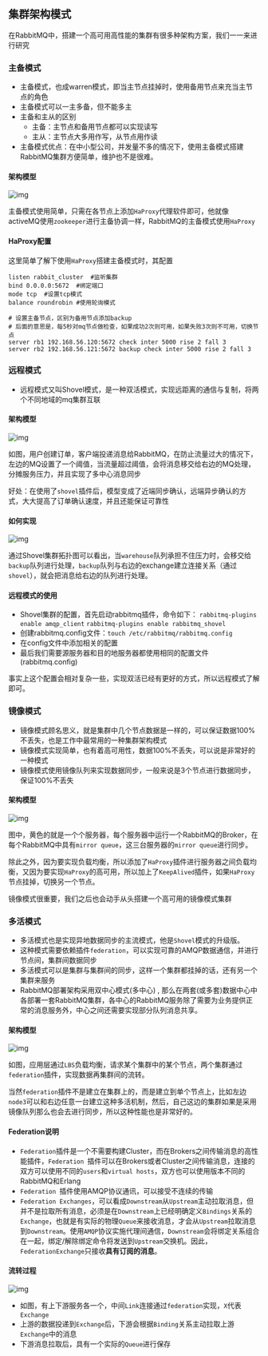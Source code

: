 ## 集群架构模式

在RabbitMQ中，搭建一个高可用高性能的集群有很多种架构方案，我们一一来进行研究

### 主备模式

- 主备模式，也成warren模式，即当主节点挂掉时，使用备用节点来充当主节点的角色
- 主备模式可以一主多备，但不能多主
- 主备和主从的区别
  - 主备：主节点和备用节点都可以实现读写
  - 主从：主节点大多用作写，从节点用作读
- 主备模式优点：在中小型公司，并发量不多的情况下，使用主备模式搭建RabbitMQ集群方便简单，维护也不是很难。

#### 架构模型

![img](../image/14795543-cb22a5c135be9073.webp)

主备模式使用简单，只需在各节点上添加`HaProxy`代理软件即可，他就像activeMQ使用`zookeeper`进行主备协调一样，RabbitMQ的主备模式使用`HaProxy`

#### HaProxy配置

这里简单了解下使用`HaProxy`搭建主备模式时，其配置

```
listen rabbit_cluster  #监听集群
bind 0.0.0.0:5672  #绑定端口
mode tcp  #设置tcp模式
balance roundrobin #使用轮询模式

# 设置主备节点，区别为备用节点添加backup
# 后面的意思是，每5秒对mq节点做检查，如果成功2次则可用，如果失败3次则不可用，切换节点
server rb1 192.168.56.120:5672 check inter 5000 rise 2 fall 3
server rb2 192.168.56.121:5672 backup check inter 5000 rise 2 fall 3
```

### 远程模式

- 远程模式又叫Shovel模式，是一种双活模式，实现远距离的通信与复制，将两个不同地域的mq集群互联

#### 架构模型

![img](../image/14795543-51e02588c0c7973d.webp)

如图，用户创建订单，客户端投递消息给RabbitMQ，在防止流量过大的情况下，左边的MQ设置了一个阈值，当流量超过阈值，会将消息移交给右边的MQ处理，分摊服务压力，并且实现了多中心消息同步

好处：在使用了`shovel`插件后，模型变成了近端同步确认，远端异步确认的方式，大大提高了订单确认速度，并且还能保证可靠性

#### 如何实现

![img](../image/14795543-460a5db89f698889.webp)

通过Shovel集群拓扑图可以看出，当`warehouse`队列承担不住压力时，会移交给`backup`队列进行处理，`backup`队列与右边的exchange建立连接关系（通过`shovel`），就会把消息给右边的队列进行处理。

#### 远程模式的使用

- Shovel集群的配置，首先启动rabbitmq插件，命令如下：
   `rabbitmq-plugins enable amqp_client`
   `rabbitmq-plugins enable rabbitmq_shovel` 
- 创建rabbitmq.config文件：`touch /etc/rabbitmq/rabbitmq.config` 
- 在config文件中添加相关的配置
- 最后我们需要源服务器和目的地服务器都使用相同的配置文件(rabbitmq.config)

事实上这个配置会相对复杂一些，实现双活已经有更好的方式，所以远程模式了解即可。

### 镜像模式

- 镜像模式顾名思义，就是集群中几个节点数据是一样的，可以保证数据100%不丢失，也是工作中最常用的一种集群架构模式
- 镜像模式实现简单，也有着高可用性，数据100%不丢失，可以说是非常好的一种模式
- 镜像模式使用镜像队列来实现数据同步，一般来说是3个节点进行数据同步，保证100%不丢失

#### 架构模型

![img](../image/14795543-853fa98d8d0282ff.webp)

图中，黄色的就是一个个服务器，每个服务器中运行一个RabbitMQ的Broker，在每个RabbitMQ中具有`mirror queue`，这三台服务器的`mirror queue`进行同步。

除此之外，因为要实现负载均衡，所以添加了`HaProxy`插件进行服务器之间负载均衡，又因为要实现`HaProxy`的高可用，所以加上了`KeepAlived`插件，如果`HaProxy`节点挂掉，切换另一个节点。

镜像模式很重要，我们之后也会动手从头搭建一个高可用的镜像模式集群

### 多活模式

- 多活模式也是实现异地数据同步的主流模式，他是`Shovel`模式的升级版。
- 这种模式需要依赖插件`federation`，可以实现可靠的AMQP数据通信，并进行节点间，集群间数据同步
- 多活模式可以是集群与集群间的同步，这样一个集群都挂掉的话，还有另一个集群来服务
- RabbitMQ部署架构采用双中心模式(多中心) , 那么在两套(或多套)数据中心中各部署一套RabbitMQ集群，各中心的RabbitMQ服务除了需要为业务提供正常的消息服务外，中心之间还需要实现部分队列消息共享。

#### 架构模型

![img](../image/14795543-dcb47808c4abb0e1.webp)

如图，应用层通过`LBS`负载均衡，请求某个集群中的某个节点，两个集群通过`federation`插件，实现数据再集群间的流转。

当然`federation`插件不是建立在集群上的，而是建立到单个节点上，比如左边`node3`可以和右边任意一台建立这种多活机制，然后，自己这边的集群如果是采用镜像队列那么也会去进行同步，所以这种性能也是非常好的。

#### Federation说明

- `Federation`插件是一个不需要构建Cluster，而在Brokers之间传输消息的高性能插件，`Federation `插件可以在Brokers或者Cluster之间传输消息，连接的双方可以使用不同的`users`和`virtual hosts`，双方也可以使用版本不同的RabbitMQ和Erlang
- `Federation `插件使用AMQP协议通讯，可以接受不连续的传输
- `Federation Exchanges`，可以看成`Downstream`从`Upstream`主动拉取消息，但并不是拉取所有消息，必须是在`Downstream`上已经明确定义`Bindings`关系的`Exchange`，也就是有实际的物理`Queue`来接收消息，才会从`Upstream`拉取消息到`Downstream`。使用`AMQP`协议实施代理间通信，`Downstream`会将绑定关系组合在一起，绑定/解除绑定命令将发送到`Upstream`交换机。因此，`FederationExchange`只接收**具有订阅的消息**。

#### 流转过程

![img](../image/14795543-f38fbe2d746d9fb7.webp)

- 如图，有上下游服务各一个，中间`Link`连接通过`federation`实现，`X`代表`Exchange`
- 上游的数据投递到`Exchange`后，下游会根据`Binding`关系主动拉取上游`Exchange`中的消息
- 下游消息拉取后，具有一个实际的`Queue`进行保存